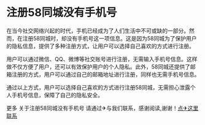 # 注册58同城没有手机号

在当今社交网络兴起的时代，手机已经成为了人们生活中不可或缺的一部分。然而，在注册58同城时，却没有手机号这一项信息。这是因为58同城为了保护用户的隐私信息，提供了多种注册方式，让用户可以选择自己喜欢的方式进行注册。

用户可以通过微信、QQ、微博等社交账号进行注册，无需输入手机号信息。这样做不仅方便了用户，还可以有效保护用户的个人隐私。此外，58同城还提供了邮箱注册的方式，用户可以通过自己的邮箱地址进行注册，同样也无需手机号信息。

通过以上方式，用户可以选择自己喜欢的方式进行注册58同城，无需担心泄露个人手机号信息，保障了自己的隐私安全。

更多 关于注册58同城没有手机号 请通过✈与我们联系，感谢阅读,谢谢！[点✈这里联系](https://acc.k02.cc)